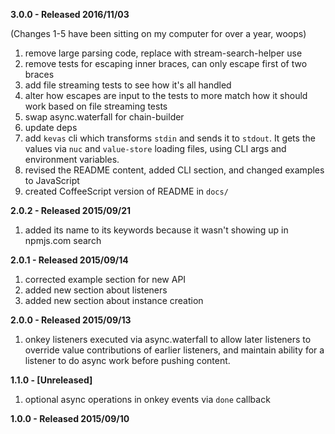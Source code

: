 
**3.0.0 - Released 2016/11/03**

(Changes 1-5 have been sitting on my computer for over a year, woops)

1. remove large parsing code, replace with stream-search-helper use
2. remove tests for escaping inner braces, can only escape first of two braces
3. add file streaming tests to see how it's all handled
4. alter how escapes are input to the tests to more match how it should work based on file streaming tests
5. swap async.waterfall for chain-builder
6. update deps
7. add `kevas` cli which transforms `stdin` and sends it to `stdout`. It gets the values via `nuc` and `value-store` loading files, using CLI args and environment variables.
8. revised the README content, added CLI section, and changed examples to JavaScript
9. created CoffeeScript version of README in `docs/`


**2.0.2 - Released 2015/09/21**

1. added its name to its keywords because it wasn't showing up in npmjs.com search

**2.0.1 - Released 2015/09/14**

1. corrected example section for new API
2. added new section about listeners
3. added new section about instance creation

**2.0.0 - Released 2015/09/13**

1. onkey listeners executed via async.waterfall to allow later listeners to override value contributions of earlier listeners, and maintain ability for a listener to do async work before pushing content.


**1.1.0 - [Unreleased]**

1. optional async operations in onkey events via `done` callback

**1.0.0 - Released 2015/09/10**
